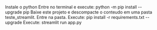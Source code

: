 Instale o python
Entre no terminal e execute: python -m pip install --upgrade pip
Baixe este projeto e descompacte o conteudo em uma pasta teste_streamlit. Entre na pasta.
Execute: pip install -r requirements.txt --upgrade
Execute: streamlit run app.py

